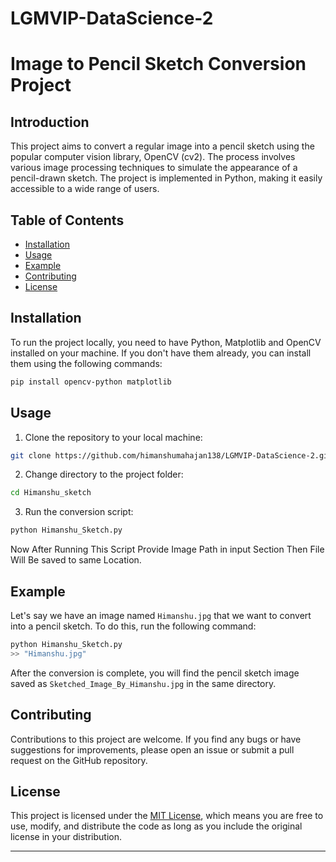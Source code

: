 # LGMVIP-DataScience-2
# Image to Pencil Sketch Conversion Project

## Introduction

This project aims to convert a regular image into a pencil sketch using the popular computer vision library, OpenCV (cv2). The process involves various image processing techniques to simulate the appearance of a pencil-drawn sketch. The project is implemented in Python, making it easily accessible to a wide range of users.

## Table of Contents

- [Installation](#installation)
- [Usage](#usage)
- [Example](#example)
- [Contributing](#contributing)
- [License](#license)

## Installation

To run the project locally, you need to have Python, Matplotlib and OpenCV installed on your machine. If you don't have them already, you can install them using the following commands:

```bash
pip install opencv-python matplotlib
```

## Usage

1. Clone the repository to your local machine:

```bash
git clone https://github.com/himanshumahajan138/LGMVIP-DataScience-2.git
```

2. Change directory to the project folder:

```bash
cd Himanshu_sketch
```

3. Run the conversion script:

```bash
python Himanshu_Sketch.py
```

Now After Running This Script Provide Image Path in input Section Then File Will Be saved to same Location.

## Example

Let's say we have an image named `Himanshu.jpg` that we want to convert into a pencil sketch. To do this, run the following command:

```bash
python Himanshu_Sketch.py
>> "Himanshu.jpg"
```

After the conversion is complete, you will find the pencil sketch image saved as `Sketched_Image_By_Himanshu.jpg` in the same directory.

## Contributing

Contributions to this project are welcome. If you find any bugs or have suggestions for improvements, please open an issue or submit a pull request on the GitHub repository.

## License

This project is licensed under the [MIT License](LICENSE), which means you are free to use, modify, and distribute the code as long as you include the original license in your distribution.

---
